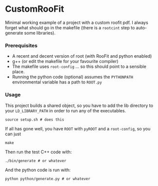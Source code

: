 CustomRooFit
============

Minimal working example of a project with a custom roofit pdf.
I always forget what should go in the makefile (there is a `rootcint` step to auto-generate some libraries).

### Prerequisites

 * A recent and decent version of root (with RooFit and python enabled)
 * g++ (or edit the makefile for your favourite compiler)
 * The makefile uses `root-config` ... so this should point to a sensible place.
 * Running the python code (optional) assumes the `PYTHONPATH` environmental variable has a path to `ROOT.py`

### Usage
This project builds a shared object, so you have to add the lib directory to your `LD_LIBRARY_PATH` in order to run any of the executables.

    source setup.sh # does this

If all has gone well, you have `ROOT` with `pyROOT` and a `root-config`, so you can just

    make

Then run the test C++ code with:

    ./bin/generate # or whatever

And the python code is run with:

    python python/generate.py # or whatever
